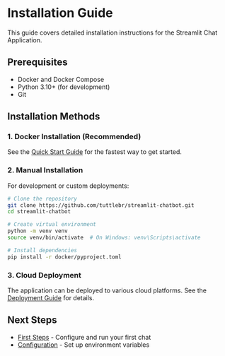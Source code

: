 # Installation Guide

This guide covers detailed installation instructions for the Streamlit Chat Application.

## Prerequisites

- Docker and Docker Compose
- Python 3.10+ (for development)
- Git

## Installation Methods

### 1. Docker Installation (Recommended)

See the [Quick Start Guide](quickstart.md) for the fastest way to get started.

### 2. Manual Installation

For development or custom deployments:

```bash
# Clone the repository
git clone https://github.com/tuttlebr/streamlit-chatbot.git
cd streamlit-chatbot

# Create virtual environment
python -m venv venv
source venv/bin/activate  # On Windows: venv\Scripts\activate

# Install dependencies
pip install -r docker/pyproject.toml
```

### 3. Cloud Deployment

The application can be deployed to various cloud platforms. See the [Deployment Guide](../deployment/docker.md) for details.

## Next Steps

- [First Steps](first-steps.md) - Configure and run your first chat
- [Configuration](../configuration/environment.md) - Set up environment variables
